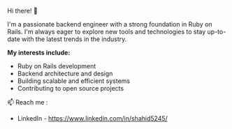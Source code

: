 Hi there! 👋

I'm a passionate backend engineer with a strong foundation in Ruby on Rails. I'm always eager to explore new tools and technologies to stay up-to-date with the latest trends in the industry.

**My interests include:**
- Ruby on Rails development
- Backend architecture and design
- Building scalable and efficient systems
- Contributing to open source projects

📫 Reach me : 
- LinkedIn - https://www.linkedin.com/in/shahid5245/

<!---
Shahid5245/Shahid5245 is a ✨ special ✨ repository because its `README.md` (this file) appears on your GitHub profile.
You can click the Preview link to take a look at your changes.
--->
